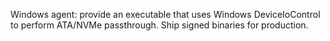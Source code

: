 Windows agent: provide an executable that uses Windows DeviceIoControl to perform ATA/NVMe passthrough. Ship signed binaries for production.